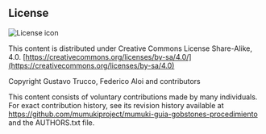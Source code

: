 ## License
![License icon](https://licensebuttons.net/l/by-sa/3.0/88x31.png)

This content is distributed under Creative Commons License Share-Alike, 4.0. [https://creativecommons.org/licenses/by-sa/4.0/](https://creativecommons.org/licenses/by-sa/4.0)

Copyright Gustavo Trucco, Federico Aloi and contributors

This content consists of voluntary contributions made by many
individuals. For exact contribution history, see its revision history
available at https://github.com/mumukiproject/mumuki-guia-gobstones-procedimiento and the AUTHORS.txt file.

